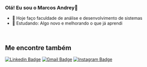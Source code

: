 ### Olá! Eu sou o Marcos Andrey👋

- 🔭 Hoje faço faculdade de análise e desenvolvimento de sistemas
- 🌱 Estudando: Algo novo e melhorando o que já aprendi
<br>



##

## Me encontre também 
[![Linkedin Badge](https://img.shields.io/badge/-Linkedin-blue?style=flat-square&logo=Linkedin&logoColor=white&link=https://www.linkedin.com/in/marcos-santos-42333b249/)](https://www.linkedin.com/in/marcos-santos-42333b249/) 
[![Gmail Badge](https://img.shields.io/badge/-marcosanttos.ac@gmail.com-c14438?style=flat-square&logo=Gmail&logoColor=white&link=mailto:marcosanttos.ac@gmail.com)](mailto:marcosanttos.ac@gmail.com)
[![Instagram Badge](https://img.shields.io/badge/-Instagram-purple?style=flat-square&logo=Instagram&logoColor=white&link=https://www.linkedin.com/in/orodrigogo/)](https://www.instagram.com/marcosacs/)
</div>
